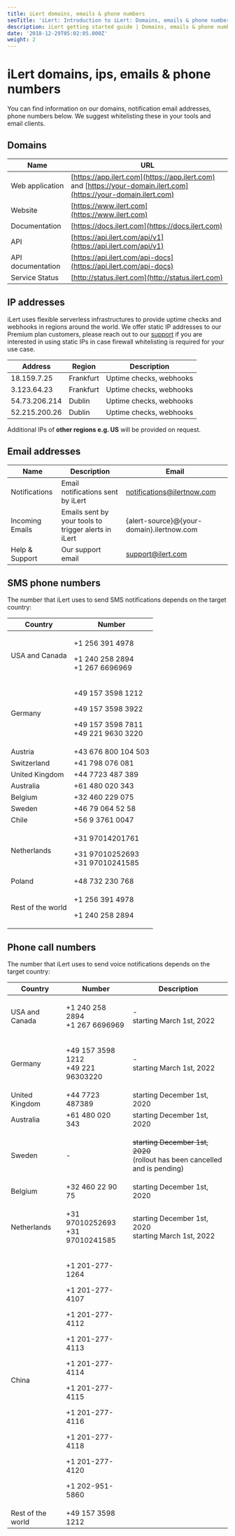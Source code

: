 ```yaml
---
title: iLert domains, emails & phone numbers
seoTitle: 'iLert: Introduction to iLert: Domains, emails & phone numbers'
description: iLert getting started guide | Domains, emails & phone numbers
date: '2018-12-29T05:02:05.000Z'
weight: 2
---
```


# iLert domains, ips, emails & phone numbers

You can find information on our domains, notification email addresses, phone numbers below. We suggest whitelisting these in your tools and email clients.

## Domains <a href="#web-services" id="web-services"></a>

| Name              | URL                                                                                                               |
| ----------------- | ----------------------------------------------------------------------------------------------------------------- |
| Web application   | [https://app.ilert.com](https://app.ilert.com) and [https://your-domain.ilert.com](https://your-domain.ilert.com) |
| Website           | [https://www.ilert.com](https://www.ilert.com)                                                                    |
| Documentation     | [https://docs.ilert.com](https://docs.ilert.com)                                                                  |
| API               | [https://api.ilert.com/api/v1](https://api.ilert.com/api/v1)                                                      |
| API documentation | [https://api.ilert.com/api-docs](https://api.ilert.com/api-docs)                                                  |
| Service Status    | [http://status.ilert.com](http://status.ilert.com)                                                                |

## IP addresses <a href="#email-services" id="email-services"></a>

iLert uses flexible serverless infrastructures to provide uptime checks and webhooks in regions around the world. We offer static IP addresses to our Premium plan customers, please reach out to our [support](../../contact.md#support) if you are interested in using static IPs in case firewall whitelisting is required for your use case.

| Address       | Region    | Description             |
| ------------- | --------- | ----------------------- |
| 18.159.7.25   | Frankfurt | Uptime checks, webhooks |
| 3.123.64.23   | Frankfurt | Uptime checks, webhooks |
| 54.73.206.214 | Dublin    | Uptime checks, webhooks |
| 52.215.200.26 | Dublin    | Uptime checks, webhooks |

Additional IPs of **other regions e.g. US** will be provided on request.

## Email addresses <a href="#email-services" id="email-services"></a>

| Name            | Description                                          | Email                                     |
| --------------- | ---------------------------------------------------- | ----------------------------------------- |
| Notifications   | Email notifications sent by iLert                    | notifications@ilertnow.com                |
| Incoming Emails | Emails sent by your tools to trigger alerts in iLert | {alert-source}@{your-domain}.ilertnow.com |
| Help & Support  | Our support email                                    | support@ilert.com                         |

## SMS phone numbers <a href="#sms-alerts" id="sms-alerts"></a>

The number that iLert uses to send SMS notifications depends on the target country:

| Country           | Number                                                                                        |
| ----------------- | --------------------------------------------------------------------------------------------- |
| USA and Canada    | <p>+1 256 391 4978</p><p>+1 240 258 2894<br>+1 267 6696969</p>                                |
| Germany           | <p>+49 157 3598 1212</p><p>+49 157 3598 3922</p><p>+49 157 3598 7811<br>+49 221 9630 3220</p> |
| Austria           | +43 676 800 104 503                                                                           |
| Switzerland       | +41 798 076 081                                                                               |
| United Kingdom    | +44 7723 487 389                                                                              |
| Australia         | +61 480 020 343                                                                               |
| Belgium           | +32 460 229 075                                                                               |
| Sweden            | +46 79 064 52 58                                                                              |
| Chile             | +56 9 3761 0047                                                                               |
| Netherlands       | <p>+31 97014201761</p><p>+31 97010252693<br>+31 97010241585</p>                               |
| Poland            | +48 732 230 768                                                                               |
| Rest of the world | <p>+1 256 391 4978</p><p>+1 240 258 2894</p>                                                  |

## Phone call numbers <a href="#voice-alerts" id="voice-alerts"></a>

The number that iLert uses to send voice notifications depends on the target country:

| Country           | Number                                                                                                                                                                                                                       | Description                                                                                  |
| ----------------- | ---------------------------------------------------------------------------------------------------------------------------------------------------------------------------------------------------------------------------- | -------------------------------------------------------------------------------------------- |
| USA and Canada    | <p>+1 240 258 2894<br>+1 267 6696969</p>                                                                                                                                                                                     | <p>-<br>starting March 1st, 2022</p>                                                         |
| Germany           | <p>+49 157 3598 1212<br>+49 221 96303220</p>                                                                                                                                                                                 | <p>-<br>starting March 1st, 2022</p>                                                         |
| United Kingdom    | +44 7723 487389                                                                                                                                                                                                              | starting December 1st, 2020                                                                  |
| Australia         | +61 480 020 343                                                                                                                                                                                                              | starting December 1st, 2020                                                                  |
| Sweden            | -                                                                                                                                                                                                                            | <p><del>starting December 1st, 2020</del><br>(rollout has been cancelled and is pending)</p> |
| Belgium           | +32 460 22 90 75                                                                                                                                                                                                             | starting December 1st, 2020                                                                  |
| Netherlands       | <p>+31 97010252693<br>+31 97010241585</p>                                                                                                                                                                                    | <p>starting December 1st, 2020<br>starting March 1st, 2022</p>                               |
| China             | <p>+1 201-277-1264</p><p>+1 201-277-4107</p><p>+1 201-277-4112</p><p>+1 201-277-4113</p><p>+1 201-277-4114</p><p>+1 201-277-4115</p><p>+1 201-277-4116</p><p>+1 201-277-4118</p><p>+1 201-277-4120</p><p>+1 202-951-5860</p> |                                                                                              |
| Rest of the world | +49 157 3598 1212                                                                                                                                                                                                            |                                                                                              |
